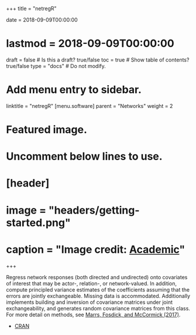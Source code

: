 +++
title = "netregR"

date = 2018-09-09T00:00:00
# lastmod = 2018-09-09T00:00:00

draft = false  # Is this a draft? true/false
toc = true  # Show table of contents? true/false
type = "docs"  # Do not modify.

# Add menu entry to sidebar.
linktitle = "netregR"
[menu.software]
  parent = "Networks"
  weight = 2

# Featured image.
# Uncomment below lines to use.
# [header]
# image = "headers/getting-started.png"
# caption = "Image credit: [**Academic**](https://github.com/gcushen/hugo-academic/)"
+++

Regress network responses (both directed and undirected) onto covariates of interest that may be actor-, relation-, or network-valued. In addition, compute principled variance estimates of the coefficients assuming that the errors are jointly exchangeable. Missing data is accommodated. Additionally implements building and inversion of covariance matrices under joint exchangeability, and generates random covariance matrices from this class. For more detail on methods, see [Marrs, Fosdick, and McCormick (2017)](https://arxiv.org/abs/1701.05530).

+ [CRAN](https://cran.r-project.org/web/packages/netregR/index.html)